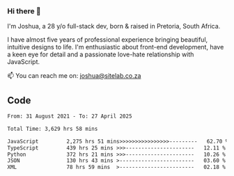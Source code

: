 ### Hi there 👋

I'm Joshua, a 28 y/o full-stack dev, born & raised in Pretoria, South Africa. 

I have almost five years of professional experience bringing beautiful, intuitive designs to life. I'm enthusiastic about front-end development, have a keen eye for detail and a passionate love-hate relationship with JavaScript.

📫 You can reach me on: joshua@sitelab.co.za

## **Code**

<!--START_SECTION:waka-->

```txt
From: 31 August 2021 - To: 27 April 2025

Total Time: 3,629 hrs 58 mins

JavaScript         2,275 hrs 51 mins>>>>>>>>>>>>>>>>---------   62.70 %
TypeScript         439 hrs 25 mins >>>----------------------   12.11 %
Python             372 hrs 21 mins >>>----------------------   10.26 %
JSON               130 hrs 43 mins >------------------------   03.60 %
XML                78 hrs 59 mins  >------------------------   02.18 %
```

<!--END_SECTION:waka-->
